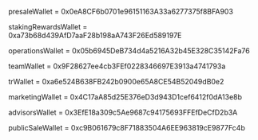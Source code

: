 presaleWallet = 0x0eA8CF6b0701e96151163A33a6277375f8BFA903

stakingRewardsWallet = 0xa73b68d439AfD7aaF28b198aA743F26Ed589197E

operationsWallet = 0x05b6945DeB734d4a5216A32b45E328C35142Fa76

teamWallet = 0x9F28627ee4cb3FEf0228346697E3913a4741793a

trWallet = 0xa6e524B638FB242b0900e65A8CE54B52049dB0e2

marketingWallet = 0x4C17aA85d25E376eD3d943D1cef6412f0dA13e8b

advisorsWallet = 0x3EfE18a309c5Ae9687c94175693FFEfDeCfD2b3A

publicSaleWallet = 0xc9B061679c8F71883504A6EE963819cE9877Fc4b


